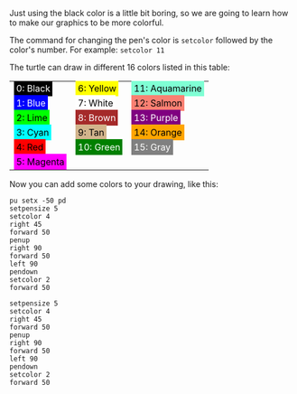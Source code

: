 Just using the black color is a little bit boring, so we are going to learn how to make our graphics to be more colorful.

The command for changing the pen's color is `setcolor` followed by the color's number. For example: `setcolor 11`

The turtle can draw in different 16 colors listed in this table:

|                                                                                        |                                                                                      |                                                                                               |
| -------------------------------------------------------------------------------------- | ------------------------------------------------------------------------------------ | --------------------------------------------------------------------------------------------- |
| <span style="background-color: black; color: white; padding: 4px;">0: Black</span>     | <span style="background-color: yellow; color: black; padding: 4px;">6: Yellow</span> | <span style="background-color: aquamarine; color: black; padding: 4px;">11: Aquamarine</span> |
| <span style="background-color: blue; color: white; padding: 4px;">1: Blue</span>       | <span style="background-color: white; color: black; padding: 4px;">7: White</span>   | <span style="background-color: salmon; color: black; padding: 4px;">12: Salmon</span>         |
| <span style="background-color: lime; color: black; padding: 4px;">2: Lime</span>       | <span style="background-color: brown; color: white; padding: 4px;">8: Brown</span>   | <span style="background-color: purple; color: white; padding: 4px;">13: Purple</span>         |
| <span style="background-color: cyan; color: black; padding: 4px;">3: Cyan</span>       | <span style="background-color: tan; color: black; padding: 4px;">9: Tan</span>       | <span style="background-color: orange; color: black; padding: 4px;">14: Orange</span>         |
| <span style="background-color: red; color: black; padding: 4px;">4: Red</span>         | <span style="background-color: green; color: white; padding: 4px;">10: Green</span>  | <span style="background-color: gray; color: white; padding: 4px;">15: Gray</span>             |
| <span style="background-color: magenta; color: black; padding: 4px;">5: Magenta</span> |                                                                                      |                                                                                               |

Now you can add some colors to your drawing, like this:

<!--logo {"width":"200px", "height":"150px"}-->

```
pu setx -50 pd
setpensize 5
setcolor 4
right 45
forward 50
penup
right 90
forward 50
left 90
pendown
setcolor 2
forward 50
```

<!--solution-->

```
setpensize 5
setcolor 4
right 45
forward 50
penup
right 90
forward 50
left 90
pendown
setcolor 2
forward 50
```
